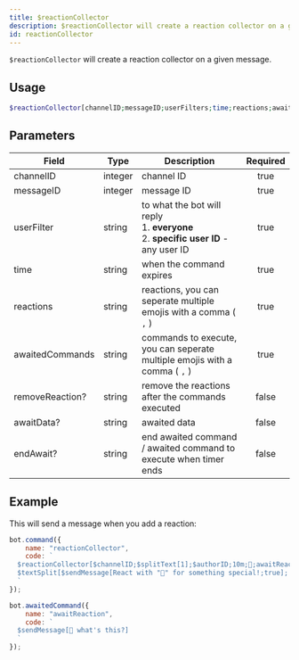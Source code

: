 ```yaml
---
title: $reactionCollector
description: $reactionCollector will create a reaction collector on a given message.
id: reactionCollector
---
```


`$reactionCollector` will create a reaction collector on a given message.

## Usage

```php
$reactionCollector[channelID;messageID;userFilters;time;reactions;awaitedCommands;removeReaction?;awaitData?;endAwait?]
```

## Parameters

| Field           | Type    | Description                                                                                    | Required |
|-----------------|---------|------------------------------------------------------------------------------------------------|:--------:|
| channelID       | integer | channel ID                                                                                     |   true   |
| messageID       | integer | message ID                                                                                     |   true   |
| userFilter      | string  | to what the bot will reply <br /> 1. **everyone** <br /> 2. **specific user ID** - any user ID |   true   |
| time            | string  | when the command expires                                                                       |   true   |
| reactions       | string  | reactions, you can seperate multiple emojis with a comma ( `,` )                               |   true   |
| awaitedCommands | string  | commands to execute, you can seperate multiple emojis with a comma ( `,` )                     |   true   |
| removeReaction? | string  | remove the reactions after the commands executed                                               |  false   |
| awaitData?      | string  | awaited data                                                                                   |  false   |
| endAwait?       | string  | end awaited command / awaited command to execute when timer ends                               |  false   |

## Example

This will send a message when you add a reaction:

```js
bot.command({
    name: "reactionCollector",
    code: `
  $reactionCollector[$channelID;$splitText[1];$authorID;10m;👀;awaitReaction;true]
  $textSplit[$sendMessage[React with "👀" for something special!;true]; ]
  `
});

bot.awaitedCommand({
    name: "awaitReaction",
    code: `
  $sendMessage[👀 what's this?]
  `
});
```

